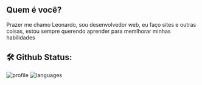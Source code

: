 <!-----
<a href='https://discord.com/users/685611142818693152'><img src="https://discord.c99.nl/widget/theme-2/685611142818693152.png" alt="top-langs"></a> </p>
----->
## Quem é você?
Prazer me chamo Leonardo, sou desenvolvedor web, eu faço sites e outras coisas, estou sempre querendo aprender para memlhorar minhas habilidades
<!--
**Leonardo-ST/Leonardo-ST** is a ✨ _special_ ✨ repository because its `README.md` (this file) appears on your GitHub profile.

Here are some ideas to get you started:

- 🔭 I’m currently working on ...
- 🌱 I’m currently learning ...
- 👯 I’m looking to collaborate on ...
- 🤔 I’m looking for help with ...
- 💬 Ask me about ...
- 📫 How to reach me: ...
- 😄 Pronouns: ...
- ⚡ Fun fact: ...
-->

## 🛠 Github Status:
![profile] ![languages]

[profile]: https://github-readme-stats.vercel.app/api?username=Leonardo-ST&show_icons=true&theme=vue-dark
[languages]: https://github-readme-stats.vercel.app/api/top-langs/?username=Leonardo-ST&theme=midnight-purple


